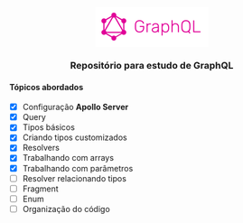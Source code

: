 <p align="center">
  <a href="https://graphql.org/" target="_blank">
    <img src="src\assets\images\graphql-logo.png" alt="Logo GrahpQL" width="200" align="center" />
  </a>
</p>

<div align="center">
  <h3>Repositório para estudo de GraphQL</h3>
</div>

#### Tópicos abordados

- [x] Configuração **Apollo Server**
- [x] Query
- [x] Tipos básicos
- [x] Criando tipos customizados
- [x] Resolvers
- [x] Trabalhando com arrays
- [x] Trabalhando com parâmetros
- [ ] Resolver relacionando tipos
- [ ] Fragment
- [ ] Enum
- [ ] Organização do código
